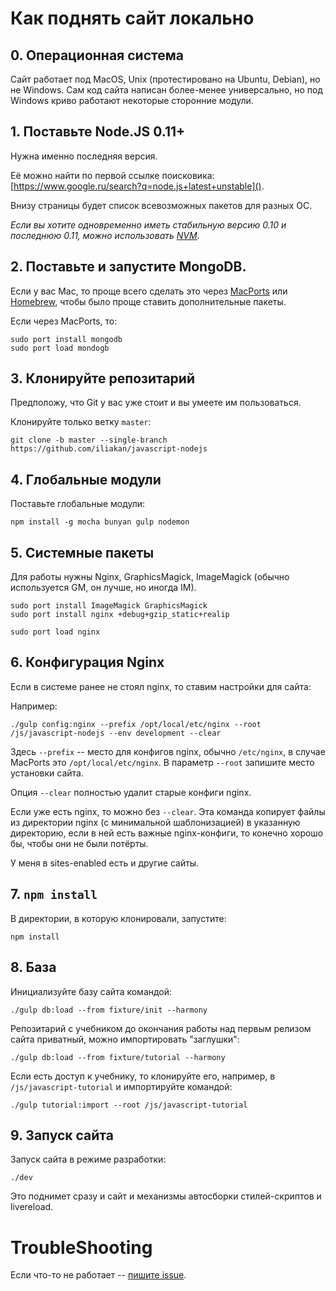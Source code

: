 
# Как поднять сайт локально

## 0. Операционная система

Сайт работает под MacOS, Unix (протестировано на Ubuntu, Debian), но не Windows. Сам код сайта написан более-менее универсально, но под Windows криво работают некоторые сторонние модули.

## 1. Поставьте Node.JS 0.11+

Нужна именно последняя версия.

Её можно найти по первой ссылке поисковика: [https://www.google.ru/search?q=node.js+latest+unstable]().

Внизу страницы будет список всевозможных пакетов для разных ОС.

*Если вы хотите одновременно иметь стабильную версию 0.10 и последнюю 0.11, можно использовать [NVM](https://github.com/creationix/nvm).*

## 2. Поставьте и запустите MongoDB.

Если у вас Mac, то проще всего сделать это через [MacPorts](http://www.macports.org/install.php) или [Homebrew](http://brew.sh), чтобы было проще ставить дополнительные пакеты.

Если через MacPorts, то:
```
sudo port install mongodb
sudo port load mondogb
```

## 3. Клонируйте репозитарий 

Предположу, что Git у вас уже стоит и вы умеете им пользоваться. 

Клонируйте только ветку `master`:
```
git clone -b master --single-branch https://github.com/iliakan/javascript-nodejs
```

## 4. Глобальные модули

Поставьте глобальные модули:

```
npm install -g mocha bunyan gulp nodemon  
```

## 5. Системные пакеты

Для работы нужны Nginx, GraphicsMagick, ImageMagick (обычно используется GM, он лучше, но иногда IM).

```
sudo port install ImageMagick GraphicsMagick 
sudo port install nginx +debug+gzip_static+realip

sudo port load nginx
```

## 6. Конфигурация Nginx

Если в системе ранее не стоял nginx, то ставим настройки для сайта:

Например:
```
./gulp config:nginx --prefix /opt/local/etc/nginx --root /js/javascript-nodejs --env development --clear 
```

Здесь `--prefix` -- место для конфигов nginx, обычно `/etc/nginx`, в случае MacPorts это `/opt/local/etc/nginx`.
В параметр `--root` запишите место установки сайта.

Опция `--clear` полностью удалит старые конфиги nginx.

Если уже есть nginx, то можно без `--clear`. 
Эта команда копирует файлы из директории nginx (с минимальной шаблонизацией) в указанную директорию, 
если в ней есть важные nginx-конфиги, то конечно хорошо бы, чтобы они не были потёрты.

У меня в sites-enabled есть и другие сайты. 
 
## 7. `npm install`

В директории, в которую клонировали, запустите:

```
npm install
```

## 8. База

Инициализуйте базу сайта командой:
 
```
./gulp db:load --from fixture/init --harmony
```


Репозитарий с учебником до окончания работы над первым релизом сайта приватный, можно импортировать "заглушки": 
```
./gulp db:load --from fixture/tutorial --harmony
```

Если есть доступ к учебнику, то клонируйте его, например, в `/js/javascript-tutorial` и импортируйте командой:

```
./gulp tutorial:import --root /js/javascript-tutorial
```

## 9. Запуск сайта

Запуск сайта в режиме разработки:
```
./dev
```

Это поднимет сразу и сайт и механизмы автосборки стилей-скриптов и livereload.

# TroubleShooting

Если что-то не работает -- [пишите issue](https://github.com/iliakan/javascript-nodejs/issues/new).


